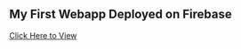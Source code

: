 <h2>My First Webapp Deployed on Firebase</h3>
<a href="https://fir-web-codelab-70a00.firebaseapp.com/?73492">Click Here to View</a>

